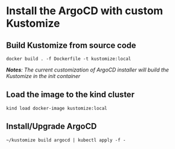 # Install the ArgoCD with custom Kustomize
## Build Kustomize from source code
```
docker build . -f Dockerfile -t kustomize:local
```
***Notes**: The current customization of ArgoCD installer will build the Kustomize in the init container*
## Load the image to the kind cluster
```
kind load docker-image kustomize:local
```
## Install/Upgrade ArgoCD
```
~/kustomize build argocd | kubectl apply -f -
```
